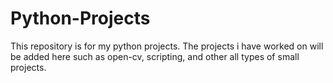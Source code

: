 # Python-Projects
This repository is for my python projects. The projects i have worked on will be added here such as open-cv, scripting, and other all types of small projects.
